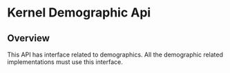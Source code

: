 # Kernel Demographic Api

## Overview
This API has interface related to demographics. All the demographic related implementations must use this interface.

